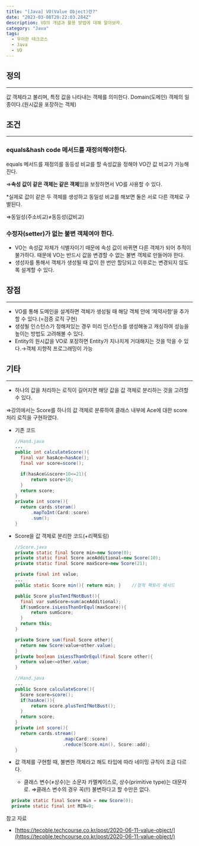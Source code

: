 ```yaml
---
title: "[Java] VO(Value Object)란?"
date: "2023-03-08T20:22:03.284Z"
description: VO의 개념과 활용 방법에 대해 알아보자.
category: "Java"
tags:
  - 우아한 테크코스
  - Java
  - VO
---
```


## **정의**

---

값 객체라고 불리며, 특정 값을 나타내는 객체를 의미한다. Domain(도메인) 객체의 일종이다.(원시값을 포장하는 객체)

## **조건**

---

### **equals&hash code 메서드를 재정의해야한다.**

equals 메서드를 재정의를 동등성 비교를 할 속성값을 정해야 VO간 값 비교가 가능해진다.

⇒**속성 값이 같은 객체는 같은 객체**임을 보장하면서 VO를 사용할 수 있다.

\*실제로 값이 같은 두 객체를 생성하고 동일성 비교를 해보면 둘은 서로 다른 객체로 구별된다.

⇒동일성(주소비교)≠동등성(값비교)

### **수정자(setter)가 없는 불변 객체여야 한다.**

- VO는 속성값 자체가 식별자이기 때문에 속성 값이 바뀌면 다른 객체가 되어 추적이 불가하다. 때문에 VO는 반드시 값을 변경할 수 없는 불변 객체로 만들어야 한다.
- 생성자를 통해서 객체가 생성될 때 값이 한 번만 할당되고 이후로는 변경되지 않도록 설계할 수 있다.

## **장점**

---

- VO를 통해 도메인을 설계하면 객체가 생성될 때 해당 객체 안에 ‘제약사항’을 추가할 수 있다.(=검증 로직 구현)
- 생성될 인스턴스가 정해져있는 경우 미리 인스턴스를 생성해놓고 캐싱하여 성능을 높이는 방법도 고려해볼 수 있다.
- Entity의 원시값을 VO로 포장하면 Entity가 지나치게 거대해지는 것을 막을 수 있다.→객체 지향적 프로그래밍이 가능

## 기타

---

- 하나의 값을 처리하는 로직이 길어지면 해당 값을 값 객체로 분리하는 것을 고려할 수 있다.

⇒강의에서는 Score를 하나의 값 객체로 분류하여 클래스 내부에 Ace에 대한 score 처리 로직을 구현하였다.

- 기존 코드

  ```java
  //Hand.java
  ...
  public int calculateScore(){
  	final var hasAce=hasAce();
  	final var score=score();

  	if(hasAce&&score+10<=21){
  		return score+10;
  	}
  	return score;
  }
  private int score(){
  	return cards.steram()
  		.mapToInt(Card::score)
  		.sum();
  }
  ```

- Score을 값 객체로 분리한 코드(+리팩토링)

  ```java
  //Score.java
  private static final Score min=new Score(0);
  private static final Score aceAdditional=new Score(10);
  private static final Score maxScore=new Score(21);

  private final int value;
  ...
  public static Score min(){ return min; }    //정적 팩토리 메서드

  public Score plusTenIfNotBust(){
  	final var sumScore=sum(aceAdditional);
  	if(sumScore.isLessThanOrEqul(maxScore)){
  		return sumScore;
  	}
  	return this;
  }

  private Score sum(final Score other){
  	return new Score(value+other.value);
  }
  private boolean isLessThanOrEqul(final Score other){
  	return value<=other.value;
  }
  ```

  ```java
  //Hand.java
  ...
  public Score calculateScore(){
  	Score score=score();
  	if(hasAce()){
  		return score.plusTenIfNotBust();
  	}
  	return score;
  }
  private int score(){
  	return cards.stream()
  					.map(Card::score)
  					.reduce(Score.min(), Score::add);
  }
  ```

- 값 객체를 구현할 때, 불변한 객체라고 해도 타입에 따라 네이밍 규칙이 조금 다르다.
  - 클래스 변수(≠상수)는 소문자 카멜케이스로, 상수(primitive type)는 대문자로.
    ⇒클래스 변수의 경우 꼭(!!) 불변하다고 할 수만은 없다.

```java
  private static final Score min = new Score(0);
  private static final int MIN=0;
```

<nav>

참고 자료

- [https://tecoble.techcourse.co.kr/post/2020-06-11-value-object/](https://tecoble.techcourse.co.kr/post/2020-06-11-value-object/)

</nav>
